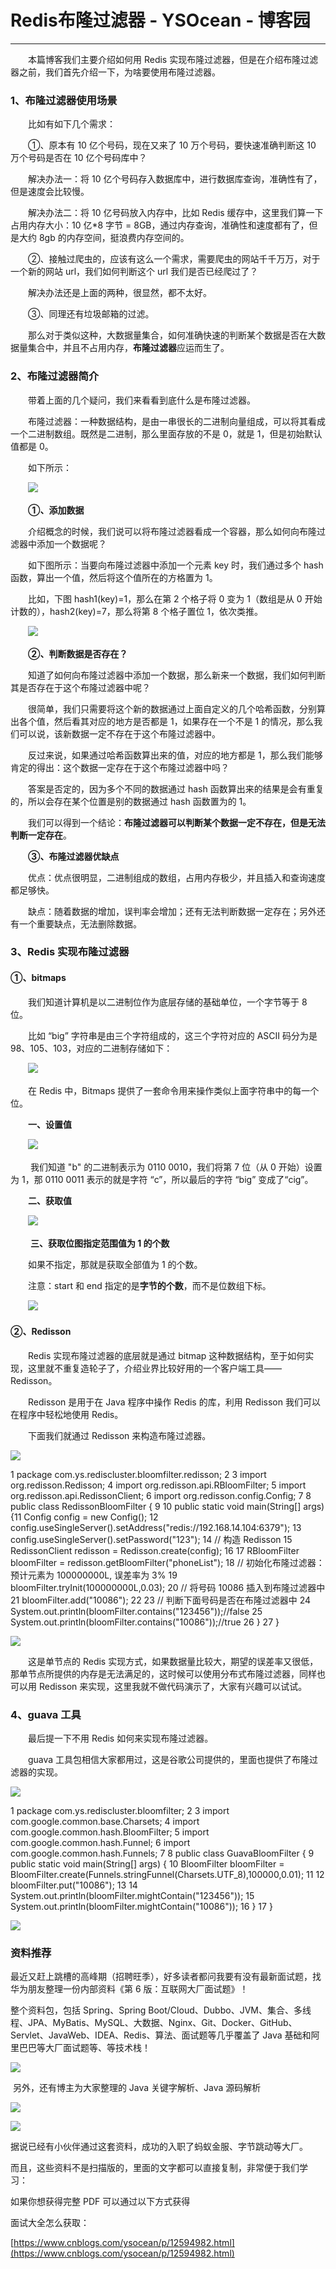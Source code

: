 # Redis布隆过滤器 - YSOcean - 博客园
* * *

　　本篇博客我们主要介绍如何用 Redis 实现布隆过滤器，但是在介绍布隆过滤器之前，我们首先介绍一下，为啥要使用布隆过滤器。

### 1、布隆过滤器使用场景

　　比如有如下几个需求：

　　①、原本有 10 亿个号码，现在又来了 10 万个号码，要快速准确判断这 10 万个号码是否在 10 亿个号码库中？

　　解决办法一：将 10 亿个号码存入数据库中，进行数据库查询，准确性有了，但是速度会比较慢。

　　解决办法二：将 10 亿号码放入内存中，比如 Redis 缓存中，这里我们算一下占用内存大小：10 亿\*8 字节 = 8GB，通过内存查询，准确性和速度都有了，但是大约 8gb 的内存空间，挺浪费内存空间的。

　　②、接触过爬虫的，应该有这么一个需求，需要爬虫的网站千千万万，对于一个新的网站 url，我们如何判断这个 url 我们是否已经爬过了？

　　解决办法还是上面的两种，很显然，都不太好。

　　③、同理还有垃圾邮箱的过滤。

　　那么对于类似这种，大数据量集合，如何准确快速的判断某个数据是否在大数据量集合中，并且不占用内存，**布隆过滤器**应运而生了。

### 2、布隆过滤器简介

　　带着上面的几个疑问，我们来看看到底什么是布隆过滤器。

　　布隆过滤器：一种数据结构，是由一串很长的二进制向量组成，可以将其看成一个二进制数组。既然是二进制，那么里面存放的不是 0，就是 1，但是初始默认值都是 0。

　　如下所示：

　　![](https://img2020.cnblogs.com/blog/1120165/202003/1120165-20200330220824117-1290183653.png)

　　**①、添加数据**

　　介绍概念的时候，我们说可以将布隆过滤器看成一个容器，那么如何向布隆过滤器中添加一个数据呢？

　　如下图所示：当要向布隆过滤器中添加一个元素 key 时，我们通过多个 hash 函数，算出一个值，然后将这个值所在的方格置为 1。

　　比如，下图 hash1(key)=1，那么在第 2 个格子将 0 变为 1（数组是从 0 开始计数的），hash2(key)=7，那么将第 8 个格子置位 1，依次类推。

　　![](https://img2020.cnblogs.com/blog/1120165/202003/1120165-20200330221613591-2062171492.png)

　　**②、判断数据是否存在？**

　　知道了如何向布隆过滤器中添加一个数据，那么新来一个数据，我们如何判断其是否存在于这个布隆过滤器中呢？

　　很简单，我们只需要将这个新的数据通过上面自定义的几个哈希函数，分别算出各个值，然后看其对应的地方是否都是 1，如果存在一个不是 1 的情况，那么我们可以说，该新数据一定不存在于这个布隆过滤器中。

　　反过来说，如果通过哈希函数算出来的值，对应的地方都是 1，那么我们能够肯定的得出：这个数据一定存在于这个布隆过滤器中吗？

　　答案是否定的，因为多个不同的数据通过 hash 函数算出来的结果是会有重复的，所以会存在某个位置是别的数据通过 hash 函数置为的 1。

　　我们可以得到一个结论：**布隆过滤器可以判断某个数据一定不存在，但是无法判断一定存在**。

　　**③、布隆过滤器优缺点**

　　优点：优点很明显，二进制组成的数组，占用内存极少，并且插入和查询速度都足够快。

　　缺点：随着数据的增加，误判率会增加；还有无法判断数据一定存在；另外还有一个重要缺点，无法删除数据。

### 3、Redis 实现布隆过滤器

#### ①、bitmaps

　　我们知道计算机是以二进制位作为底层存储的基础单位，一个字节等于 8 位。

　　比如 “big” 字符串是由三个字符组成的，这三个字符对应的 ASCII 码分为是 98、105、103，对应的二进制存储如下：

　　![](https://img2020.cnblogs.com/blog/1120165/202004/1120165-20200404213453130-714545258.png)

　　在 Redis 中，Bitmaps 提供了一套命令用来操作类似上面字符串中的每一个位。

　　**一、设置值**

　　![](https://img2020.cnblogs.com/blog/1120165/202004/1120165-20200404214003953-5622706.png)

 　　我们知道 "b" 的二进制表示为 0110 0010，我们将第 7 位（从 0 开始）设置为 1，那 0110 0011 表示的就是字符 “c”，所以最后的字符 “big” 变成了“cig”。

　　**二、获取值**

　　![](https://img2020.cnblogs.com/blog/1120165/202004/1120165-20200404214216788-374691466.png)

 　　**三、获取位图指定范围值为 1 的个数**

　　如果不指定，那就是获取全部值为 1 的个数。

　　注意：start 和 end 指定的是**字节的个数**，而不是位数组下标。

　　![](https://img2020.cnblogs.com/blog/1120165/202004/1120165-20200404214812688-1075855704.png)

#### ②、Redisson

　　Redis 实现布隆过滤器的底层就是通过 bitmap 这种数据结构，至于如何实现，这里就不重复造轮子了，介绍业界比较好用的一个客户端工具——Redisson。

　　Redisson 是用于在 Java 程序中操作 Redis 的库，利用 Redisson 我们可以在程序中轻松地使用 Redis。

　　下面我们就通过 Redisson 来构造布隆过滤器。

![](https://common.cnblogs.com/images/copycode.gif)

 1 package com.ys.rediscluster.bloomfilter.redisson; 2 
 3 import org.redisson.Redisson; 4 import org.redisson.api.RBloomFilter; 5 import org.redisson.api.RedissonClient; 6 import org.redisson.config.Config; 7 
 8 public class RedissonBloomFilter { 9 
10     public static void main(String\[] args) {11         Config config = new Config(); 12         config.useSingleServer().setAddress("redis://192.168.14.104:6379"); 13         config.useSingleServer().setPassword("123"); 14         // 构造 Redisson
15         RedissonClient redisson = Redisson.create(config); 16 
17         RBloomFilter<String> bloomFilter = redisson.getBloomFilter("phoneList"); 18         // 初始化布隆过滤器：预计元素为 100000000L, 误差率为 3%
19         bloomFilter.tryInit(100000000L,0.03); 20         // 将号码 10086 插入到布隆过滤器中
21         bloomFilter.add("10086"); 22 
23         // 判断下面号码是否在布隆过滤器中
24         System.out.println(bloomFilter.contains("123456"));//false
25         System.out.println(bloomFilter.contains("10086"));//true
26 } 27 }

![](https://common.cnblogs.com/images/copycode.gif)

　　这是单节点的 Redis 实现方式，如果数据量比较大，期望的误差率又很低，那单节点所提供的内存是无法满足的，这时候可以使用分布式布隆过滤器，同样也可以用 Redisson 来实现，这里我就不做代码演示了，大家有兴趣可以试试。

### 4、guava 工具

　　最后提一下不用 Redis 如何来实现布隆过滤器。

　　guava 工具包相信大家都用过，这是谷歌公司提供的，里面也提供了布隆过滤器的实现。

![](https://common.cnblogs.com/images/copycode.gif)

 1 package com.ys.rediscluster.bloomfilter; 2 
 3 import com.google.common.base.Charsets; 4 import com.google.common.hash.BloomFilter; 5 import com.google.common.hash.Funnel; 6 import com.google.common.hash.Funnels; 7 
 8 public class GuavaBloomFilter { 9     public static void main(String\[] args) { 10         BloomFilter<String> bloomFilter = BloomFilter.create(Funnels.stringFunnel(Charsets.UTF_8),100000,0.01); 11 
12         bloomFilter.put("10086"); 13 
14         System.out.println(bloomFilter.mightContain("123456")); 15         System.out.println(bloomFilter.mightContain("10086")); 16 } 17 }

![](https://common.cnblogs.com/images/copycode.gif)

### 资料推荐

最近又赶上跳槽的高峰期（招聘旺季），好多读者都问我要有没有最新面试题，找华为朋友整理一份内部资料《第 6 版：互联网大厂面试题》！

整个资料包，包括 Spring、Spring Boot/Cloud、Dubbo、JVM、集合、多线程、JPA、MyBatis、MySQL、大数据、Nginx、Git、Docker、GitHub、Servlet、JavaWeb、IDEA、Redis、算法、面试题等几乎覆盖了 Java 基础和阿里巴巴等大厂面试题等、等技术栈！

![](https://img2020.cnblogs.com/blog/1120165/202106/1120165-20210612225217077-4954963.png)

 另外，还有博主为大家整理的 Java 关键字解析、Java 源码解析

![](https://img2020.cnblogs.com/blog/1120165/202106/1120165-20210612225327187-2090169914.png)

![](https://img2020.cnblogs.com/blog/1120165/202106/1120165-20210612225441168-543048236.png)

据说已经有小伙伴通过这套资料，成功的入职了蚂蚁金服、字节跳动等大厂。

而且，这些资料不是扫描版的，里面的文字都可以直接复制，非常便于我们学习： 

如果你想获得完整 PDF 可以通过以下方式获得

面试大全怎么获取：

 [https://www.cnblogs.com/ysocean/p/12594982.html](https://www.cnblogs.com/ysocean/p/12594982.html)
